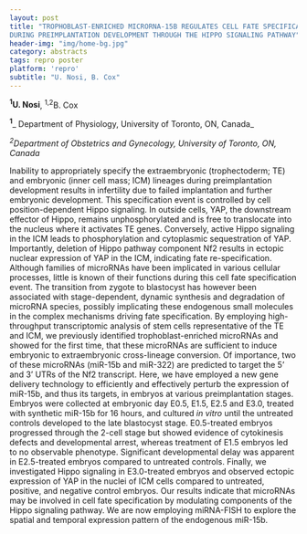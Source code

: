 ```yaml
---
layout: post
title: "TROPHOBLAST-ENRICHED MICRORNA-15B REGULATES CELL FATE SPECIFICATION
DURING PREIMPLANTATION DEVELOPMENT THROUGH THE HIPPO SIGNALING PATHWAY"
header-img: "img/home-bg.jpg"
category: abstracts
tags: repro poster
platform: 'repro'
subtitle: "U. Nosi, B. Cox"
---
```

__<sup>1</sup>U. Nosi__, <sup>1,2</sup>B. Cox

__<sup>1</sup>___ Department of Physiology, University of Toronto, ON, Canada_

_<sup>2</sup>Department of Obstetrics and Gynecology, University of Toronto, ON,
Canada_

Inability to appropriately specify the extraembryonic (trophectoderm;
TE) and embryonic (inner cell mass; ICM) lineages during preimplantation
development results in infertility due to failed implantation and
further embryonic development. This specification event is controlled by
cell position-dependent Hippo signaling. In outside cells, YAP, the
downstream effector of Hippo, remains unphosphorylated and is free to
translocate into the nucleus where it activates TE genes. Conversely,
active Hippo signaling in the ICM leads to phosphorylation and
cytoplasmic sequestration of YAP. Importantly, deletion of Hippo pathway
component Nf2 results in ectopic nuclear expression of YAP in the ICM,
indicating fate re-specification. Although families of microRNAs have
been implicated in various cellular processes, little is known of their
functions during this cell fate specification event. The transition from
zygote to blastocyst has however been associated with stage-dependent,
dynamic synthesis and degradation of microRNA species, possibly
implicating these endogenous small molecules in the complex mechanisms
driving fate specification. By employing high-throughput transcriptomic
analysis of stem cells representative of the TE and ICM, we previously
identified trophoblast-enriched microRNAs and showed for the first time,
that these microRNAs are sufficient to induce embryonic to
extraembryonic cross-lineage conversion. Of importance, two of these
microRNAs (miR-15b and miR-322) are predicted to target the 5’ and 3’
UTRs of the Nf2 transcript. Here, we have employed a new gene delivery
technology to efficiently and effectively perturb the expression of
miR-15b, and thus its targets, in embryos at various preimplantation
stages. Embryos were collected at embryonic day E0.5, E1.5, E2.5 and
E3.0, treated with synthetic miR-15b for 16 hours, and cultured _in
vitro_ until the untreated controls developed to the late blastocyst
stage. E0.5-treated embryos progressed through the 2-cell stage but
showed evidence of cytokinesis defects and developmental arrest, whereas
treatment of E1.5 embryos led to no observable phenotype. Significant
developmental delay was apparent in E2.5-treated embryos compared to
untreated controls. Finally, we investigated Hippo signaling in
E3.0-treated embryos and observed ectopic expression of YAP in the
nuclei of ICM cells compared to untreated, positive, and negative
control embryos. Our results indicate that microRNAs may be involved in
cell fate specification by modulating components of the Hippo signaling
pathway. We are now employing miRNA-FISH to explore the spatial and
temporal expression pattern of the endogenous miR-15b.
